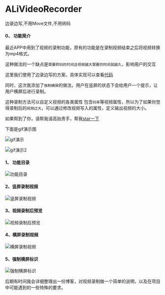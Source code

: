 # ALiVideoRecorder
边录边写,不用Move文件,不用转码

#### 0、 功能简介

最近APP中用到了视频的录制功能，原有的功能是在录制视频结束之后将视频转换为mp4格式。

这种做法的一个缺点是`需要转码的时间且视频越大需要的时间就越久`，影响用户的交互

这里我们使用了边录边写的方案，具体实现可以查看[代码](https://github.com/LeeWongSnail/ALiVideoRecorder)

同时，这次我添加了`强制横屏`的做法，用户在竖屏的状态下会给用户一个提示，让用户横屏后进行录制。

这种录制方法可以自定义视频的各类属性 包含`码率`等视频属性，所以为了如果你觉得录制后的`视频过大`，可以通过修改视频写入的属性，定义输出视频的大小。

如果帮到了你，请帮我请高抬贵手，帮我[star一下](https://github.com/LeeWongSnail/ALiVideoRecorder)

下面是gif演示图

![gif演示](http://hoop8.com/1610C/DwnHZy5J.gif)



![gif演示2](http://hoop8.com/1610C/EMCI5zGW.gif)


#### 1、 功能目录

![功能目录](https://i.niupic.com/images/2016/10/13/3hhrO9.png)


#### 2、竖屏录制视频

![竖屏录制视频](https://i.niupic.com/images/2016/10/13/D7NLJg.png)

#### 3、视频录制后预览

![视频录制后预览](https://i.niupic.com/images/2016/10/13/BwrDKL.png)

#### 4、横屏录制视频

![横屏录制视频](https://i.niupic.com/images/2016/10/13/BdmigA.png)

#### 5、强制横屏标识

![强制横屏标识](https://i.niupic.com/images/2016/10/13/ogsTlO.png)


后期有时间我会详细整理出一份博客，对视频录制做一个简单的说明，以及在项目中可能遇到的一些特殊的要求。





